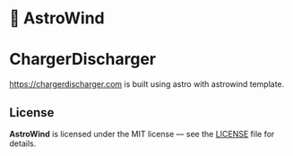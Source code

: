 # 🚀 AstroWind

# ChargerDischarger

https://chargerdischarger.com is built  using astro with astrowind template.


## License

**AstroWind** is licensed under the MIT license — see the [LICENSE](./LICENSE.md) file for details.
